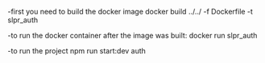 -first you need to build the docker image
docker build ../../ -f Dockerfile -t slpr_auth

-to run the docker container after the image was built:
docker run slpr_auth

-to run the project
npm run start:dev auth
